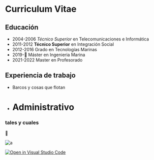 # Curriculum Vitae
## Educación
* 2004-2006 *Técnico Superior* en Telecomunicaciones e Informática
* 2011-2012 **Técnico Superior** en Integración Social
* 2012-2016 Grado en Tecnologías Marinas
* 2019-👾 Máster en Ingenieria Marina
* 2021-2022 Master en Profesorado
## Experiencia de trabajo

* Barcos y cosas que flotan
* # Administrativo #

### tales y cuales

👾

![a](https://upload.wikimedia.org/wikipedia/commons/6/64/Ole_diario_logo.jpg)



[![Open in Visual Studio Code](https://classroom.github.com/assets/open-in-vscode-f059dc9a6f8d3a56e377f745f24479a46679e63a5d9fe6f495e02850cd0d8118.svg)](https://classroom.github.com/online_ide?assignment_repo_id=6129474&assignment_repo_type=AssignmentRepo)
